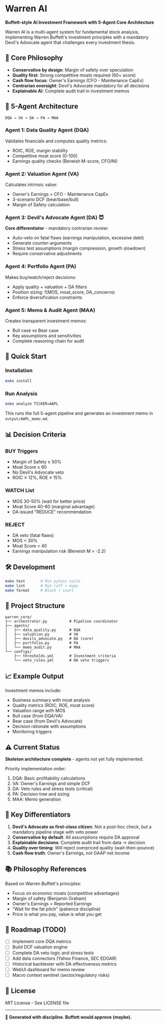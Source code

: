 # Warren AI

**Buffett-style AI Investment Framework with 5-Agent Core Architecture**

Warren AI is a multi-agent system for fundamental stock analysis, implementing Warren Buffett's investment principles with a mandatory Devil's Advocate agent that challenges every investment thesis.

## 🎯 Core Philosophy

- **Conservative by design**: Margin of safety over speculation
- **Quality first**: Strong competitive moats required (60+ score)
- **Cash flow focus**: Owner's Earnings (CFO - Maintenance CapEx)
- **Contrarian oversight**: Devil's Advocate mandatory for all decisions
- **Explainable AI**: Complete audit trail in investment memos

## 🧠 5-Agent Architecture

```
DQA → VA → DA → PA → MAA
```

### Agent 1: Data Quality Agent (DQA)
Validates financials and computes quality metrics:
- ROIC, ROE, margin stability
- Competitive moat score (0-100)
- Earnings quality checks (Beneish M-score, CFO/NI)

### Agent 2: Valuation Agent (VA)
Calculates intrinsic value:
- Owner's Earnings = CFO - Maintenance CapEx
- 3-scenario DCF (bear/base/bull)
- Margin of Safety calculation

### Agent 3: Devil's Advocate Agent (DA) 😈
**Core differentiator** - mandatory contrarian review:
- Auto-veto on fatal flaws (earnings manipulation, excessive debt)
- Generate counter-arguments
- Stress test assumptions (margin compression, growth slowdown)
- Require conservative adjustments

### Agent 4: Portfolio Agent (PA)
Makes buy/watch/reject decisions:
- Apply quality + valuation + DA filters
- Position sizing: f(MOS, moat_score, DA_concerns)
- Enforce diversification constraints

### Agent 5: Memo & Audit Agent (MAA)
Creates transparent investment memos:
- Bull case vs Bear case
- Key assumptions and sensitivities
- Complete reasoning chain for audit

## 🚀 Quick Start

### Installation
```bash
make install
```

### Run Analysis
```bash
make analyze TICKER=AAPL
```

This runs the full 5-agent pipeline and generates an investment memo in `output/AAPL_memo.md`.

## 📊 Decision Criteria

### BUY Triggers
- Margin of Safety ≥ 50%
- Moat Score ≥ 60
- No Devil's Advocate veto
- ROIC ≥ 12%, ROE ≥ 15%

### WATCH List
- MOS 30-50% (wait for better price)
- Moat Score 40-60 (marginal advantage)
- DA issued "REDUCE" recommendation

### REJECT
- DA veto (fatal flaws)
- MOS < 30%
- Moat Score < 40
- Earnings manipulation risk (Beneish M > -2.2)

## 🛠️ Development

```bash
make test       # Run pytest suite
make lint       # Run ruff + mypy
make format     # Black + isort
```

## 📁 Project Structure

```
warren_core/
├── orchestrator.py          # Pipeline coordinator
├── agents/
│   ├── data_quality.py      # DQA
│   ├── valuation.py         # VA
│   ├── devils_advocate.py   # DA (core)
│   ├── portfolio.py         # PA
│   └── memo_audit.py        # MAA
└── configs/
    ├── thresholds.yml       # Investment criteria
    └── veto_rules.yml       # DA veto triggers
```

## 📈 Example Output

Investment memos include:
- Business summary with moat analysis
- Quality metrics (ROIC, ROE, moat score)
- Valuation range with MOS
- Bull case (from DQA/VA)
- Bear case (from Devil's Advocate)
- Decision rationale with assumptions
- Monitoring triggers

## ⚠️ Current Status

**Skeleton architecture complete** - agents not yet fully implemented.

Priority implementation order:
1. DQA: Basic profitability calculations
2. VA: Owner's Earnings and simple DCF
3. DA: Veto rules and stress tests (critical)
4. PA: Decision tree and sizing
5. MAA: Memo generation

## 🧩 Key Differentiators

1. **Devil's Advocate as first-class citizen**: Not a post-hoc check, but a mandatory pipeline stage with veto power
2. **Conservative by default**: All assumptions require DA approval
3. **Explainable decisions**: Complete audit trail from data → decision
4. **Quality over timing**: Will reject overpriced quality (wait-then-pounce)
5. **Cash flow truth**: Owner's Earnings, not GAAP net income

## 📚 Philosophy References

Based on Warren Buffett's principles:
- Focus on economic moats (competitive advantages)
- Margin of safety (Benjamin Graham)
- Owner's Earnings > Reported Earnings
- "Wait for the fat pitch" (patience discipline)
- Price is what you pay, value is what you get

## 🔮 Roadmap (TODO)

- [ ] Implement core DQA metrics
- [ ] Build DCF valuation engine
- [ ] Complete DA veto logic and stress tests
- [ ] Add data connectors (Yahoo Finance, SEC EDGAR)
- [ ] Historical backtester with DA effectiveness metrics
- [ ] WebUI dashboard for memo review
- [ ] Macro context sentinel (sector/regulatory risks)

## 📄 License

MIT License - See LICENSE file

---

**🧮 Generated with discipline. Buffett would approve (maybe).**
